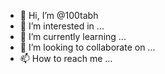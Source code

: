 - 👋 Hi, I’m @100tabh
- 👀 I’m interested in ...
- 🌱 I’m currently learning ...
- 💞️ I’m looking to collaborate on ...
- 📫 How to reach me ...

<!---
100tabh/100tabh is a ✨ special ✨ repository because its `README.md` (this file) appears on your GitHub profile.
You can click the Preview link to take a look at your changes.
--->

